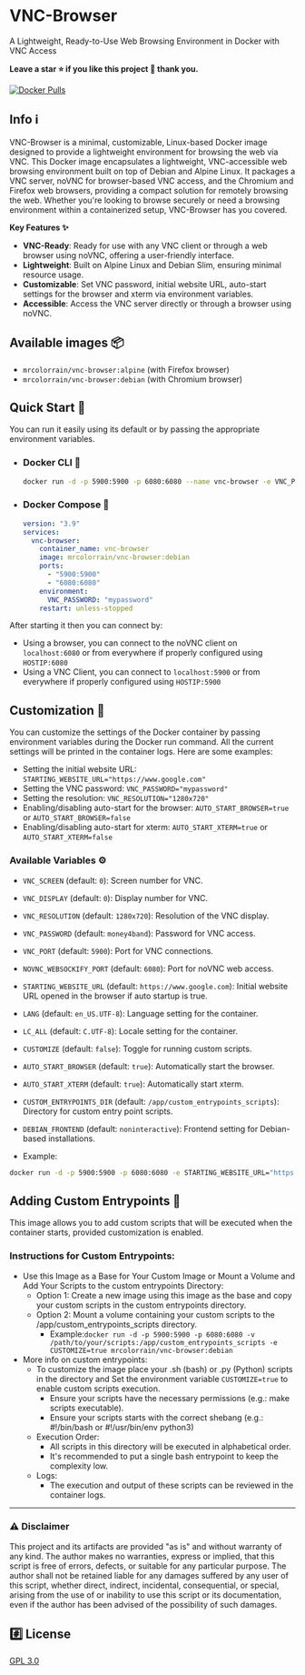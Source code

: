 # VNC-Browser 
A Lightweight, Ready-to-Use Web Browsing Environment in Docker with VNC Access

**Leave a star ⭐ if you like this project 🙂 thank you.**

[![Docker Pulls](https://img.shields.io/docker/pulls/mrcolorrain/vnc-browser.svg)](https://hub.docker.com/repository/docker/mrcolorrain/vnc-browser)

## Info :information_source:
VNC-Browser is a minimal, customizable, Linux-based Docker image designed to provide a lightweight environment for browsing the web via VNC.
This Docker image encapsulates a lightweight, VNC-accessible web browsing environment built on top of Debian and Alpine Linux. It packages a VNC server, noVNC for browser-based VNC access, and the Chromium and Firefox web browsers, providing a compact solution for remotely browsing the web. Whether you're looking to browse securely or need a browsing environment within a containerized setup, VNC-Browser has you covered.

**Key Features ✨**

- **VNC-Ready**: Ready for use with any VNC client or through a web browser using noVNC, offering a user-friendly interface.
- **Lightweight**: Built on Alpine Linux and Debian Slim, ensuring minimal resource usage.
- **Customizable**: Set VNC password, initial website URL, auto-start settings for the browser and xterm via environment variables.
- **Accessible**: Access the VNC server directly or through a browser using noVNC.

## Available images 📦

- `mrcolorrain/vnc-browser:alpine` (with Firefox browser)
- `mrcolorrain/vnc-browser:debian` (with Chromium browser)

## Quick Start 🚀
You can run it easily using its default or by passing the appropriate environment variables.

- ### Docker CLI 🐳
  ```bash
  docker run -d -p 5900:5900 -p 6080:6080 --name vnc-browser -e VNC_PASSWORD="mypassword" mrcolorrain/vnc-browser:debian
  ```

- ### Docker Compose 🐳
  ```yaml
  version: "3.9"
  services:
    vnc-browser:
      container_name: vnc-browser
      image: mrcolorrain/vnc-browser:debian
      ports:
        - "5900:5900"
        - "6080:6080"
      environment:
        VNC_PASSWORD: "mypassword"
      restart: unless-stopped
    ```
After starting it then you can connect by:
- Using a browser, you can connect to the noVNC client on `localhost:6080` or from everywhere if properly configured using `HOSTIP:6080`
- Using a VNC Client, you can connect to `localhost:5900` or from everywhere if properly configured using `HOSTIP:5900`
## Customization 🎨
You can customize the settings of the Docker container by passing environment variables during the Docker run command. All the current settings will be printed in the container logs. Here are some examples:
- Setting the initial website URL: `STARTING_WEBSITE_URL="https://www.google.com"`
- Setting the VNC password: `VNC_PASSWORD="mypassword"`
- Setting the resolution: `VNC_RESOLUTION="1280x720"`
- Enabling/disabling auto-start for the browser: `AUTO_START_BROWSER=true` or `AUTO_START_BROWSER=false`
- Enabling/disabling auto-start for xterm: `AUTO_START_XTERM=true` or `AUTO_START_XTERM=false`

### Available Variables ⚙️
- `VNC_SCREEN` (default: `0`): Screen number for VNC.
- `VNC_DISPLAY` (default: `0`): Display number for VNC.
- `VNC_RESOLUTION` (default: `1280x720`): Resolution of the VNC display.
- `VNC_PASSWORD` (default: `money4band`): Password for VNC access.
- `VNC_PORT` (default: `5900`): Port for VNC connections.
- `NOVNC_WEBSOCKIFY_PORT` (default: `6080`): Port for noVNC web access.
- `STARTING_WEBSITE_URL` (default: `https://www.google.com`): Initial website URL opened in the browser if auto startup is true.
- `LANG` (default: `en_US.UTF-8`): Language setting for the container.
- `LC_ALL` (default: `C.UTF-8`): Locale setting for the container.
- `CUSTOMIZE` (default: `false`): Toggle for running custom scripts.
- `AUTO_START_BROWSER` (default: `true`): Automatically start the browser.
- `AUTO_START_XTERM` (default: `true`): Automatically start xterm.
- `CUSTOM_ENTRYPOINTS_DIR` (default: `/app/custom_entrypoints_scripts`): Directory for custom entry point scripts.
- `DEBIAN_FRONTEND` (default: `noninteractive`): Frontend setting for Debian-based installations.

- Example:
```sh
docker run -d -p 5900:5900 -p 6080:6080 -e STARTING_WEBSITE_URL="https://www.bing.com" -e VNC_PASSWORD="mypassword" -e VNC_RESOLUTION="1920x1080" -e AUTO_START_BROWSER=true -e AUTO_START_XTERM=true mrcolorrain/vnc-browser:alpine
```

## Adding Custom Entrypoints 📜
This image allows you to add custom scripts that will be executed when the container starts, provided customization is enabled.

### Instructions for Custom Entrypoints:
- Use this Image as a Base for Your Custom Image or Mount a Volume and Add Your Scripts to the custom entrypoints Directory:
  - Option 1: Create a new image using this image as the base and copy your custom scripts in the custom entrypoints directory.
  - Option 2: Mount a volume containing your custom scripts to the /app/custom_entrypoints_scripts directory.
    - Example:`docker run -d -p 5900:5900 -p 6080:6080 -v /path/to/your/scripts:/app/custom_entrypoints_scripts -e CUSTOMIZE=true mrcolorrain/vnc-browser:debian`
- More info on custom entrypoints:
  - To customize the image place your .sh (bash) or .py (Python) scripts in the directory and Set the environment variable `CUSTOMIZE=true` to enable custom scripts execution.
    - Ensure your scripts have the necessary permissions (e.g.: make scripts executable).
    - Ensure your scripts starts with the correct shebang (e.g.: #!/bin/bash or #!/usr/bin/env python3)
  - Execution Order:
    - All scripts in this directory will be executed in alphabetical order.
    - It's recommended to put a single bash entrypoint to keep the complexity low.
  - Logs:
    - The execution and output of these scripts can be reviewed in the container logs.

---

### :warning: Disclaimer
This project and its artifacts are provided "as is" and without warranty of any kind.
The author makes no warranties, express or implied, that this script is free of errors, defects, or suitable for any particular purpose.
The author shall not be retained liable for any damages suffered by any user of this script, whether direct, indirect, incidental, consequential, or special, arising from the use of or inability to use this script or its documentation, even if the author has been advised of the possibility of such damages.

## :hash: License
[GPL 3.0](https://www.gnu.org/licenses/gpl-3.0.html)
